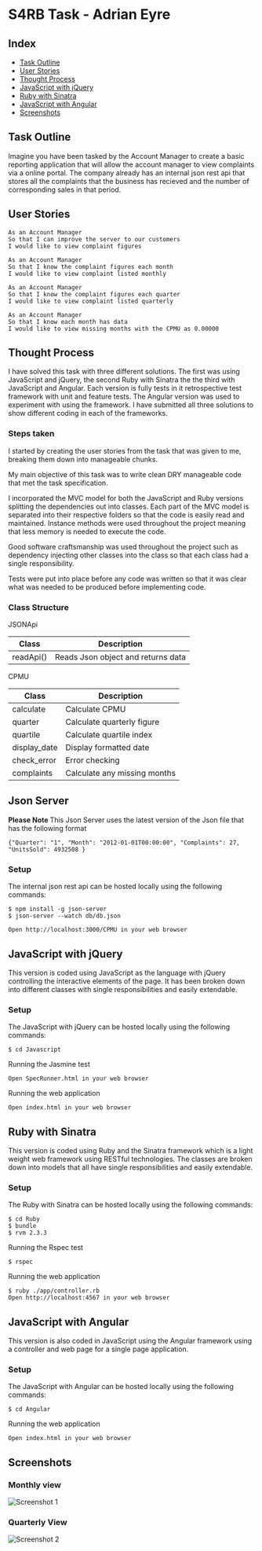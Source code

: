 # S4RB Task - Adrian Eyre #

## Index
* [Task Outline](#Task)
* [User Stories](#Story)
* [Thought Process](#thought)
* [JavaScript with jQuery](#jquery)
* [Ruby with Sinatra](#sinatra)
* [JavaScript with Angular](#angular)
* [Screenshots](#Shots)

## <a name="Task">Task Outline</a>
Imagine you have been tasked by the Account Manager to create a basic reporting application that will allow the account manager to view complaints via a online portal.
The company already has an internal json rest api that stores all the complaints that the business has recieved and the number of corresponding sales in that period.

## <a name="Story">User Stories</a>
```
As an Account Manager
So that I can improve the server to our customers
I would like to view complaint figures
```
```
As an Account Manager
So that I know the complaint figures each month
I would like to view complaint listed monthly
```
```
As an Account Manager
So that I know the complaint figures each quarter
I would like to view complaint listed quarterly
```
```
As an Account Manager
So that I know each month has data
I would like to view missing months with the CPMU as 0.00000
```

## <a name="thought">Thought Process</a>

I have solved this task with three different solutions. The first was using JavaScript and jQuery, the second Ruby with Sinatra the the third with JavaScript and Angular. Each version is fully tests in it retrospective test framework with unit and feature tests. The Angular version was used to experiment with using the framework. I have submitted all three solutions to show different coding in each of the frameworks.

### Steps taken
I started by creating the user stories from the task that was given to me, breaking them down into manageable chunks.

My main objective of this task was to write clean DRY manageable code that met the task specification.

I incorporated the MVC model for both the JavaScript and Ruby versions splitting the dependencies out into classes. Each part of the MVC model is separated into their respective folders so that the code is easily read and maintained. Instance methods were used throughout the project meaning that less memory is needed to execute the code.

Good software craftsmanship was used throughout the project such as dependency injecting other classes into the class so that each class had a single responsibility.

Tests were put into place before any code was written so that it was clear what was needed to be produced before implementing code.

### Class Structure
JSONApi

| Class | Description |
|---- | ---- |
| readApi()     | Reads Json object and returns data |

CPMU

| Class | Description |
|---- | ---- |
| calculate    | Calculate CPMU
| quarter      | Calculate quarterly figure
| quartile     | Calculate quartile index
| display_date | Display formatted date
| check_error  | Error checking
| complaints   | Calculate any missing months

## <a name="server">Json Server</a>
<b> Please Note </b> This Json Server uses the latest version of the Json file that has the following format
```
{"Quarter": "1", "Month": "2012-01-01T00:00:00", "Complaints": 27, "UnitsSold": 4932508 }
```

### Setup
The internal json rest api can be hosted locally using the following commands:

```
$ npm install -g json-server
$ json-server --watch db/db.json

Open http://localhost:3000/CPMU in your web browser
```

## <a name="jquery">JavaScript with jQuery</a>
This version is coded using JavaScript as the language with jQuery controlling the interactive elements of the page. It has been broken down into different classes with single responsibilities and easily extendable.

### Setup
The JavaScript with jQuery can be hosted locally using the following commands:
```
$ cd Javascript
```
Running the Jasmine test
```
Open SpecRunner.html in your web browser
```
Running the web application
```
Open index.html in your web browser
```

## <a name="sinatra">Ruby with Sinatra</a>
This version is coded using Ruby and the Sinatra framework which is a light weight web framework using RESTful technologies. The classes are broken down into models that all have single responsibilities and easily extendable.

### Setup
The Ruby with Sinatra can be hosted locally using the following commands:
```
$ cd Ruby
$ bundle
$ rvm 2.3.3
```
Running the Rspec test
```
$ rspec
```
Running the web application
```
$ ruby ./app/controller.rb
Open http://localhost:4567 in your web browser
```

## <a name="angular">JavaScript with Angular</a>
This version is also coded in JavaScript using the Angular framework using a controller and web page for a single page application.

### Setup
The JavaScript with Angular can be hosted locally using the following commands:
```
$ cd Angular
```
Running the web application
```
Open index.html in your web browser
```

## <a name="Shots">Screenshots</a>
### Monthly view
![Screenshot 1](/Images/screenshot1.png "Screenshot 1")

### Quarterly View
![Screenshot 2](/Images/screenshot2.png "Screenshot 2")
